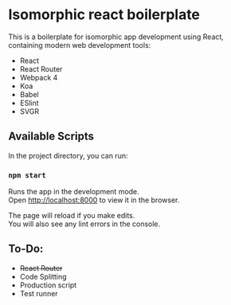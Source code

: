 # Isomorphic react boilerplate

This is a boilerplate for isomorphic app development using React, containing modern web development tools:
- React
- React Router
- Webpack 4
- Koa
- Babel
- ESlint
- SVGR

## Available Scripts

In the project directory, you can run:

### `npm start`

Runs the app in the development mode.<br>
Open [http://localhost:8000](http://localhost:8000) to view it in the browser.

The page will reload if you make edits.<br>
You will also see any lint errors in the console.

## To-Do:
- ~~React Router~~
- Code Splitting
- Production script
- Test runner
